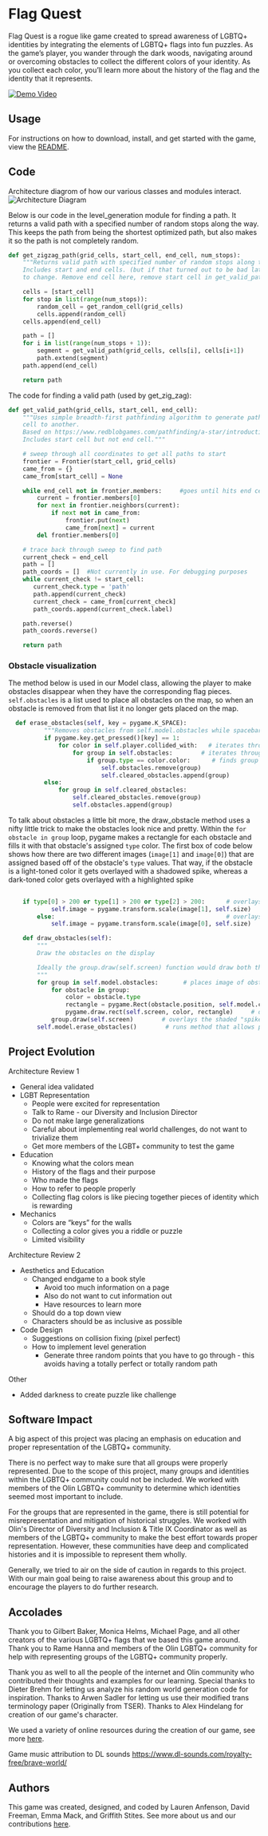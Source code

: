 # Flag Quest
Flag Quest is a rogue like game created to spread
awareness of LGBTQ+ identities by integrating the elements
of LGBTQ+ flags into fun puzzles. As the game’s player, you
wander through the dark woods, navigating around or overcoming
obstacles to collect the different colors of your identity.
As you collect each color, you’ll learn more about the
history of the flag and the identity that it represents.

[![Demo Video](images/flag_thumbnail.png)](https://www.youtube.com/watch?v=yAhY30pc9ok&feature=youtu.be)

## Usage
For instructions on how to download, install, and get started with the game,
view the [README](https://sd19spring.github.io/FlagQuest/usage).

## Code
Architecture diagrom of how our various classes and modules interact.
![Architecture Diagram](images/architecture_diagram.png)

Below is our code in the level_generation module for finding a path. 
It returns a valid path with a specified number of random stops
along the way. This keeps the path from being the shortest 
optimized path, but also makes it so the path is not completely random.

```python
def get_zigzag_path(grid_cells, start_cell, end_cell, num_stops):
    """Returns valid path with specified number of random stops along the way
    Includes start and end cells. (but if that turned out to be bad later, easy
    to change. Remove end cell here, remove start cell in get_valid_path)"""

    cells = [start_cell]
    for stop in list(range(num_stops)):
        random_cell = get_random_cell(grid_cells)
        cells.append(random_cell)
    cells.append(end_cell)

    path = []
    for i in list(range(num_stops + 1)):
        segment = get_valid_path(grid_cells, cells[i], cells[i+1])
        path.extend(segment)
    path.append(end_cell)

    return path
```

The code for finding a valid path (used by get_zig_zag):

```python
def get_valid_path(grid_cells, start_cell, end_cell):
    """Uses simple breadth-first pathfinding algorithm to generate path from one
    cell to another.
    Based on https://www.redblobgames.com/pathfinding/a-star/introduction.html
    Includes start cell but not end cell."""

    # sweep through all coordinates to get all paths to start
    frontier = Frontier(start_cell, grid_cells)
    came_from = {}
    came_from[start_cell] = None

    while end_cell not in frontier.members:     #goes until hits end cell
        current = frontier.members[0]
        for next in frontier.neighbors(current):
            if next not in came_from:
                frontier.put(next)
                came_from[next] = current
        del frontier.members[0]

    # trace back through sweep to find path
    current_check = end_cell
    path = []
    path_coords = []  #Not currently in use. For debugging purposes
    while current_check != start_cell:
       current_check.type = 'path'
       path.append(current_check)
       current_check = came_from[current_check]
       path_coords.append(current_check.label)

    path.reverse()
    path_coords.reverse()

    return path
```

### Obstacle visualization
The method below is used in our Model class, allowing the player to make obstacles disappear when they have the corresponding flag pieces. ```self.obstacles``` is a list used to place all obstacles on the map, so when an obstacle is removed from that list it no longer gets placed on the map.

```python
  def erase_obstacles(self, key = pygame.K_SPACE):
          """Removes obstacles from self.model.obstacles while spacebar is held"""
          if pygame.key.get_pressed()[key] == 1:
              for color in self.player.collided_with:   # iterates through list of colors that have been collided with
                  for group in self.obstacles:        # iterates through all groups of obstacles
                      if group.type == color.color:      # finds group that corresponds to color that was just touched
                          self.obstacles.remove(group)
                          self.cleared_obstacles.append(group)
          else:
              for group in self.cleared_obstacles:
                  self.cleared_obstacles.remove(group)
                  self.obstacles.append(group)
```
To talk about obstacles a little bit more, the draw_obstacle method uses a nifty little trick to make the obstacles look nice and pretty. Within the ```for obstacle in group``` loop, pygame makes a rectangle for each obstacle and fills it with that obstacle's assigned ```type``` color. The first box of code below shows how there are two different images (```image[1]``` and ```image[0]```) that are assigned based off of the obstacle's ```type``` values. That way, if the obstacle is a light-toned color it gets overlayed with a shadowed spike, whereas a dark-toned color gets overlayed with a highlighted spike

```python
    
    if type[0] > 200 or type[1] > 200 or type[2] > 200:      # overlays a shadow spike layer if the obstacle color is too bright
            self.image = pygame.transform.scale(image[1], self.size)
        else:                                                # overlays a highlight spike layer if obstacle color is dark enough
            self.image = pygame.transform.scale(image[0], self.size)
```
```python
    def draw_obstacles(self):
        """
        Draw the obstacles on the display

        Ideally the group.draw(self.screen) function would draw both the colored square and the obstacle.png overlay
        """
        for group in self.model.obstacles:       # places image of obstacle for each obstacle created in Model
            for obstacle in group:
                color = obstacle.type
                rectangle = pygame.Rect(obstacle.position, self.model.cell_size)
                pygame.draw.rect(self.screen, color, rectangle)     # drawns foundation square of the obstacle's color
            group.draw(self.screen)        # overlays the shaded "spike"
        self.model.erase_obstacles()        # runs method that allows player to erase colored obstacles by holding spacebar
```

## Project Evolution
Architecture Review 1
* General idea validated
* LGBT Representation
  * People were excited for representation
  * Talk to Rame - our Diversity and Inclusion Director
  * Do not make large generalizations
  * Careful about implementing real world challenges, do not want to trivialize them
  * Get more members of the LGBT+ community to test the game
* Education
  * Knowing what the colors mean
  * History of the flags and their purpose
  * Who made the flags
  * How to refer to people properly
  * Collecting flag colors is like piecing together pieces of identity which is rewarding
* Mechanics
  * Colors are “keys” for the walls
  * Collecting a color gives you a riddle or puzzle
  * Limited visibility

Architecture Review 2
* Aesthetics and Education
  * Changed endgame to a book style
    * Avoid too much information on a page
    * Also do not want to cut information out
    * Have resources to learn more
  * Should do a top down view
  * Characters should be as inclusive as possible
* Code Design
  * Suggestions on collision fixing (pixel perfect)
  * How to implement level generation
    * Generate three random points that you have to go through - this avoids having
    a totally perfect or totally random path

Other
* Added darkness to create puzzle like challenge

## Software Impact
A big aspect of this project was placing an emphasis on education and proper
representation of the LGBTQ+ community.

There is no perfect way to make sure that all groups were properly represented.
Due to the scope of this project, many groups and identities within the LGBTQ+
community could not be included. We worked with members of the Olin LGBTQ+
community to determine which identities seemed most important to include.

For the groups that are represented in the game, there is still potential for
misrepresentation and mitigation of historical struggles. We worked with Olin's
Director of Diversity and Inclusion & Title IX Coordinator as well as members of
the LGBTQ+ community to make the best effort towards proper representation.
However, these communities have deep and complicated histories and it is
impossible to represent them wholly.

Generally, we tried to air on the side of caution in regards to this project.
With our main goal being to raise awareness about this group and to encourage
the players to do further research.

## Accolades
Thank you to Gilbert Baker, Monica Helms, Michael Page, and all other
creators of the various LGBTQ+ flags that we based this game
around. Thank you to Rame Hanna and members of the Olin
LGBTQ+ community for help with representing groups of the LGBTQ+
community properly.

Thank you as well to all the people of the internet
and Olin community who contributed their thoughts and examples
for our learning. Special thanks to Dieter Brehm for letting us
analyze his random world generation code for inspiration. Thanks
to Arwen Sadler for letting us use their modified trans terminology
paper (Originally from TSER). Thanks to Alex Hindelang for creation
of our game's character.

We used a variety of online resources during the creation of our game, see more
[here](https://sd19spring.github.io/FlagQuest/resources).

Game music attribution to DL sounds https://www.dl-sounds.com/royalty-free/brave-world/ 

## Authors
This game was created, designed, and coded by Lauren Anfenson,
David Freeman, Emma Mack, and Griffith Stites. See more about us and our
contributions [here](https://sd19spring.github.io/FlagQuest/about-us).
